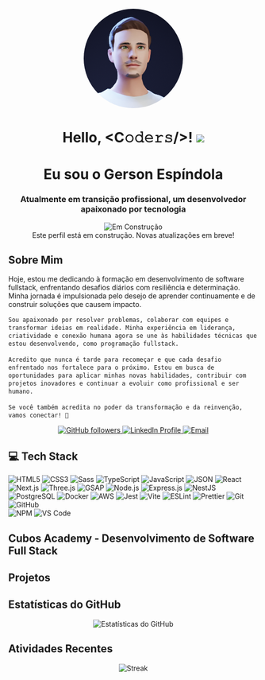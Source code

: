<p align="center">
    <img src="gerson_avatar.png" alt="Avatar da foto de perfil do Gerson" style="border-radius: 50%; width: 200px;">
  </p>
  
  <h1 align="center">
    Hello, &lt;C𝚘𝚍𝚎𝚛𝚜/&gt;! 
    <a target="_blank"></a> 
    <img src="https://media.giphy.com/media/hvRJCLFzcasrR4ia7z/giphy.gif" width="40">
  </h1>
  
  <h1 align="center">Eu sou o Gerson Espíndola</h1>
  <h3 align="center">Atualmente em transição profissional, um desenvolvedor apaixonado por tecnologia</h3>
  
<!-- Mensagem de construção -->
<p align="center">
  <img src="https://img.shields.io/badge/Status-Em%20Construção-yellow?style=flat-square" alt="Em Construção" />
  <br />
  Este perfil está em construção. Novas atualizações em breve!
</p>

<h2>Sobre Mim</h2>
<p>
    Hoje, estou me dedicando à formação em desenvolvimento de software fullstack, enfrentando desafios diários com resiliência e determinação. Minha jornada é impulsionada pelo desejo de aprender continuamente e de construir soluções que causem impacto.
    
    Sou apaixonado por resolver problemas, colaborar com equipes e transformar ideias em realidade. Minha experiência em liderança, criatividade e conexão humana agora se une às habilidades técnicas que estou desenvolvendo, como programação fullstack.
    
    Acredito que nunca é tarde para recomeçar e que cada desafio enfrentado nos fortalece para o próximo. Estou em busca de oportunidades para aplicar minhas novas habilidades, contribuir com projetos inovadores e continuar a evoluir como profissional e ser humano.
    
    Se você também acredita no poder da transformação e da reinvenção, vamos conectar! 🚀
</p>

<p align="center">
    <a href="https://github.com/gersg">
      <img src="https://img.shields.io/github/followers/gersg?style=social" alt="GitHub followers" />
    </a>
    <a href="https://www.linkedin.com/in/gersg/">
      <img src="https://img.shields.io/badge/LinkedIn-GersonEspindola-blue" alt="LinkedIn Profile" />
    </a>
    <a href="mailto:gersgdev@gmail.com">
      <img src="https://img.shields.io/badge/Email-gersgdev@gmail.com-red" alt="Email" />
    </a>
  </p>


  ## 💻 Tech Stack

![HTML5](https://img.shields.io/badge/-HTML5-%23E44D27?style=flat-square&logo=html5&logoColor=%23ffffff) 
![CSS3](https://img.shields.io/badge/-CSS3-%231572B6?style=flat-square&logo=css3) 
![Sass](https://img.shields.io/badge/-Sass-%23CC6699?style=flat-square&logo=sass&logoColor=%23ffffff) 
![TypeScript](https://img.shields.io/badge/-TypeScript-%233178C6?style=flat-square&logo=typescript&logoColor=%23ffffff) 
![JavaScript](https://img.shields.io/badge/-JavaScript-%23F7DF1C?style=flat-square&logo=javascript&logoColor=%23000000) 
![JSON](https://img.shields.io/badge/-JSON-%23000000?style=flat-square&logo=json)
![React](https://img.shields.io/badge/-React-%2361DAFB?style=flat-square&logo=react&logoColor=%23000000) 
![Next.js](https://img.shields.io/badge/-Next.js-%23000000?style=flat-square&logo=next.js&logoColor=%23ffffff)
![Three.js](https://img.shields.io/badge/-Three.js-%23000000?style=flat-square&logo=three.js&logoColor=%23ffffff) 
![GSAP](https://img.shields.io/badge/-GSAP-%2388CE02?style=flat-square&logo=greensock&logoColor=%23ffffff) 
![Node.js](https://img.shields.io/badge/-Node.js-%23339933?style=flat-square&logo=node.js&logoColor=%23ffffff) 
![Express.js](https://img.shields.io/badge/-Express.js-%23000000?style=flat-square&logo=express&logoColor=%23ffffff)
![NestJS](https://img.shields.io/badge/-NestJS-%23E0234E?style=flat-square&logo=nestjs&logoColor=%23ffffff)
![PostgreSQL](https://img.shields.io/badge/-PostgreSQL-%23336791?style=flat-square&logo=postgresql&logoColor=%23ffffff)
![Docker](https://img.shields.io/badge/-Docker-%232496ED?style=flat-square&logo=docker&logoColor=%23ffffff)
![AWS](https://img.shields.io/badge/-AWS-%23FF9900?style=flat-square&logo=amazon-aws&logoColor=%23ffffff)
![Jest](https://img.shields.io/badge/-Jest-%23C21325?style=flat-square&logo=jest&logoColor=%23ffffff) 
![Vite](https://img.shields.io/badge/-Vite-%23646CFF?style=flat-square&logo=vite&logoColor=%23ffffff) 
![ESLint](https://img.shields.io/badge/-ESLint-%234B32C3?style=flat-square&logo=eslint) 
![Prettier](https://img.shields.io/badge/-Prettier-%23F7B93E?style=flat-square&logo=prettier&logoColor=%23000000) 
![Git](https://img.shields.io/badge/-Git-%23F05032?style=flat-square&logo=git&logoColor=%23ffffff) 
![GitHub](https://img.shields.io/badge/-GitHub-%23181717?style=flat-square&logo=github)  
![NPM](https://img.shields.io/badge/-NPM-%23CB3837?style=flat-square&logo=npm) 
![VS Code](https://img.shields.io/badge/-VSCode-%23007ACC?style=flat-square&logo=visual-studio-code)






<h2>Cubos Academy - Desenvolvimento de Software Full Stack</h2>

  

<h2>Projetos</h2>
<p><ul>

</p></ul>
<h2>Estatísticas do GitHub</h2>
<p align="center">
  <img src="https://github-readme-stats.vercel.app/api?username=gersg&show_icons=true&hide_title=true&hide_border=true" alt="Estatísticas do GitHub" />
</p>
<h2>Atividades Recentes</h2>
<p align="center">
  <img src="https://github-readme-streak-stats.herokuapp.com/?user=gersg&hide_title=true&hide_border=true" alt="Streak" />
</p>